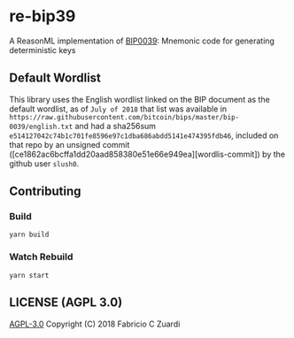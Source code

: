 # re-bip39

A ReasonML implementation of [BIP0039][bip39]: Mnemonic code for generating deterministic keys

## Default Wordlist

This library uses the English wordlist linked on the BIP document as the default wordlist,
as of `July of 2018` that list was available in `https://raw.githubusercontent.com/bitcoin/bips/master/bip-0039/english.txt`
and had a sha256sum `e514127042c74b1c701fe8596e97c1dba686abdd5141e474395fdb46`,
included on that repo by an unsigned commit ([ce1862ac6bcffa1dd20aad858380e51e66e949ea][wordlis-commit])
by the github user `slush0`.

## Contributing

### Build

```
yarn build
```

### Watch Rebuild

```
yarn start
```

## LICENSE (AGPL 3.0)
[AGPL-3.0][license] Copyright (C) 2018 Fabricio C Zuardi


[bip39]: https://github.com/bitcoin/bips/blob/master/bip-0039.mediawiki
[wordlist-commit]: https://github.com/bitcoin/bips/commit/ce1862ac6bcffa1dd20aad858380e51e66e949ea
[license]: ./LICENSE


